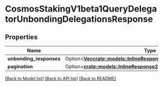 # CosmosStakingV1beta1QueryDelegatorUnbondingDelegationsResponse

## Properties

Name | Type | Description | Notes
------------ | ------------- | ------------- | -------------
**unbonding_responses** | Option<[**Vec<crate::models::InlineResponse20061UnbondingResponses>**](inline_response_200_61_unbonding_responses.md)> |  | [optional]
**pagination** | Option<[**crate::models::InlineResponse20027Pagination**](inline_response_200_27_pagination.md)> |  | [optional]

[[Back to Model list]](../README.md#documentation-for-models) [[Back to API list]](../README.md#documentation-for-api-endpoints) [[Back to README]](../README.md)


